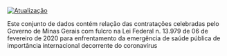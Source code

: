 [![Atualização](https://github.com/dados-mg/compras-emergenciais-covid-19/actions/workflows/frictionless.yaml/badge.svg)](https://github.com/dados-mg/compras-emergenciais-covid-19/actions/workflows/frictionless.yaml)

Este conjunto de dados contém relação das contratações celebradas pelo Governo de Minas Gerais com fulcro na Lei Federal n. 13.979 de 06 de fevereiro de 2020 para enfrentamento da emergência de saúde pública de importância internacional decorrente do coronavírus



